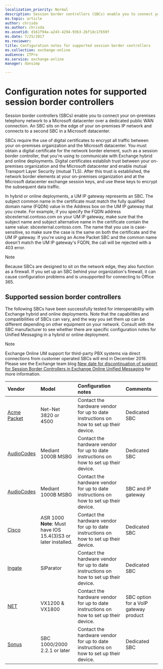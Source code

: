 ```yaml
---
localization_priority: Normal
description: Session border controllers (SBCs) enable you to connect your on-premises telephony network to a Microsoft datacenter over a dedicated public WAN connection. An SBC sits on the edge of your on-premises IP network and connects to a second SBC in a Microsoft datacenter.
ms.topic: article
author: chrisda
ms.author: chrisda
ms.assetid: d161f94a-a243-4294-93b3-2bf1dc17b59f
ms.date: 7/25/2017
ms.reviewer: 
title: Configuration notes for supported session border controllers
ms.collection: exchange-online
audience: ITPro
ms.service: exchange-online
manager: dansimp

---
```


# Configuration notes for supported session border controllers

Session border controllers (SBCs) enable you to connect your on-premises telephony network to a Microsoft datacenter over a dedicated public WAN connection. An SBC sits on the edge of your on-premises IP network and connects to a second SBC in a Microsoft datacenter.

SBCs require the use of digital certificates to encrypt all traffic between your on-premises organization and the Microsoft datacenter. You must obtain a digital certificate for the network border element, such as a session border controller, that you're using to communicate with Exchange hybrid and online deployments. Digital certificates establish trust between your on-premises organization and the Microsoft datacenter and enable mutual Transport Layer Security (mutual TLS). After this trust is established, the network border elements at your on-premises organization and at the Microsoft datacenter exchange session keys, and use these keys to encrypt the subsequent data traffic.

In hybrid or online deployments, a UM IP gateway represents an SBC. The subject common name in the certificate must match the fully qualified domain name (FQDN) value in the Address box on the UM IP gateway that you create. For example, if you specify the FQDN address sbcexternal.contoso.com on your UM IP gateway, make sure that the subject name and subject alternative name in the certificate contain the same value: sbcexternal.contoso.com. The name that you use is case-sensitive, so make sure the case is the same on both the certificate and the UM IP gateway. If you're using an Acme Packet SBC and the common name doesn't match the UM IP gateway's FQDN, the call will be rejected with a 403 error.

> [!NOTE]
> Because SBCs are designed to sit on the network edge, they also function as a firewall. If you set up an SBC behind your organization's firewall, it can cause configuration problems and is unsupported for connecting to Office 365.

## Supported session border controllers

The following SBCs have been successfully tested for interoperability with Exchange hybrid and online deployments. Note that the capabilities and compatibilities of SBCs can vary, and the way you set them up can be different depending on other equipment on your network. Consult with the SBC manufacturer to see whether there are specific configuration notes for Unified Messaging in a hybrid or online deployment.

> [!NOTE]
> Exchange Online UM support for third-party PBX systems via direct connections from customer operated SBCs will end in December 2019. Please see the Exchange team blog [New date for discontinuation of support for Session Border Controllers in Exchange Online Unified Messaging](https://blogs.technet.microsoft.com/exchange/2018/04/24/new-date-for-discontinuation-of-support-for-session-border-controllers-in-exchange-online-unified-messaging/) for more information.

|**Vendor**|**Model**|**Configuration notes**|**Comments**|
|:-----|:-----|:-----|:-----|
|[Acme Packet](http://www.acmepacket.com)|Net-Net 3820 or 4500|Contact the hardware vendor for up to date instructions on how to set up their device.|Dedicated SBC|
|[AudioCodes](https://www.audiocodes.com)|Mediant 1000B MSBG|Contact the hardware vendor for up to date instructions on how to set up their device.|Dedicated SBC|
|[AudioCodes](https://www.audiocodes.com)|Mediant 1000B MSBG|Contact the hardware vendor for up to date instructions on how to set up their device.|SBC and IP gateway|
|[Cisco](https://www.cisco.com/c/dam/en/us/solutions/collateral/enterprise-networks/unified-access/cube-asr-release-10-0.pdf)|ASR 1000  <br/> **Note**: Must have IOS 15.4(3)S3 or later installed.|Contact the hardware vendor for up to date instructions on how to set up their device.|Dedicated SBC|
|[Ingate](https://www.ingate.com/)|SIParator|Contact the hardware vendor for up to date instructions on how to set up their device.|Dedicated SBC|
|[NET](http://www.net.com)|VX1200 & VX1800|Contact the hardware vendor for up to date instructions on how to set up their device.|SBC option for a VoIP gateway product|
|[Sonus](http://www.sonus.net/)|SBC 1000/2000 2.2.1 or later|Contact the hardware vendor for up to date instructions on how to set up their device.|Dedicated SBC|

